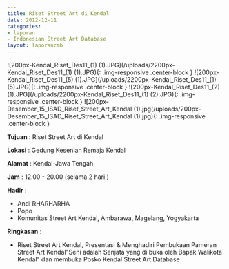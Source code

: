 ```yaml
---
title: Riset Street Art di Kendal
date: 2012-12-11
categories:
- laporan
- Indonesian Street Art Database
layout: laporancmb
---
```


![200px-Kendal_Riset_Des11_(1) (1).JPG](/uploads/2200px-Kendal_Riset_Des11_(1) (1).JPG){: .img-responsive .center-block }
![200px-Kendal_Riset_Des11_(5) (1).JPG](/uploads/2200px-Kendal_Riset_Des11_(1) (5).JPG){: .img-responsive .center-block }
![200px-Kendal_Riset_Des11_(2) (1).JPG](/uploads/2200px-Kendal_Riset_Des11_(1) (2).JPG){: .img-responsive .center-block }
![200px-Desember_15_ISAD_Riset_Street_Art_Kendal (1).jpg(/uploads/200px-Desember_15_ISAD_Riset_Street_Art_Kendal (1).jpg){: .img-responsive .center-block }

**Tujuan** : Riset Street Art di Kendal

**Lokasi** : Gedung Kesenian Remaja Kendal

**Alamat** : Kendal-Jawa Tengah

**Jam** : 12.00 - 20.00 (selama 2 hari )

**Hadir** : 
* Andi RHARHARHA
* Popo
* Komunitas Street Art Kendal, Ambarawa, Magelang, Yogyakarta

**Ringkasan** : 
* Riset Street Art Kendal, Presentasi & Menghadiri Pembukaan Pameran Street Art Kendal"Seni adalah Senjata yang di buka oleh Bapak Walikota Kendal" dan membuka Posko Kendal Street Art Database
